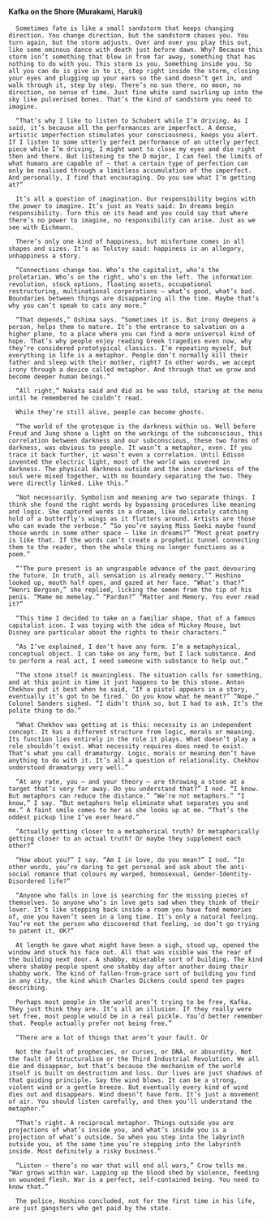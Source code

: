 #### Kafka on the Shore (Murakami, Haruki)
      Sometimes fate is like a small sandstorm that keeps changing direction. You change direction, but the sandstorm chases you. You turn again, but the storm adjusts. Over and over you play this out, like some ominous dance with death just before dawn. Why? Because this storm isn’t something that blew in from far away, something that has nothing to do with you. This storm is you. Something inside you. So all you can do is give in to it, step right inside the storm, closing your eyes and plugging up your ears so the sand doesn’t get in, and walk through it, step by step. There’s no sun there, no moon, no direction, no sense of time. Just fine white sand swirling up into the sky like pulverised bones. That’s the kind of sandstorm you need to imagine.

      “That’s why I like to listen to Schubert while I’m driving. As I said, it’s because all the performances are imperfect. A dense, artistic imperfection stimulates your consciousness, keeps you alert. If I listen to some utterly perfect performance of an utterly perfect piece while I’m driving, I might want to close my eyes and die right then and there. But listening to the D major, I can feel the limits of what humans are capable of – that a certain type of perfection can only be realised through a limitless accumulation of the imperfect. And personally, I find that encouraging. Do you see what I’m getting at?”

      It’s all a question of imagination. Our responsibility begins with the power to imagine. It’s just as Yeats said: In dreams begin responsibility. Turn this on its head and you could say that where there’s no power to imagine, no responsibility can arise. Just as we see with Eichmann.

      There’s only one kind of happiness, but misfortune comes in all shapes and sizes. It’s as Tolstoy said: happiness is an allegory, unhappiness a story.

      “Connections change too. Who’s the capitalist, who’s the proletarian. Who’s on the right, who’s on the left. The information revolution, stock options, floating assets, occupational restructuring, multinational corporations – what’s good, what’s bad. Boundaries between things are disappearing all the time. Maybe that’s why you can’t speak to cats any more.”

      “That depends,” Oshima says. “Sometimes it is. But irony deepens a person, helps them to mature. It’s the entrance to salvation on a higher plane, to a place where you can find a more universal kind of hope. That’s why people enjoy reading Greek tragedies even now, why they’re considered prototypical classics. I’m repeating myself, but everything in life is a metaphor. People don’t normally kill their father and sleep with their mother, right? In other words, we accept irony through a device called metaphor. And through that we grow and become deeper human beings.”

      “All right,” Nakata said and did as he was told, staring at the menu until he remembered he couldn’t read.

      While they’re still alive, people can become ghosts.

      “The world of the grotesque is the darkness within us. Well before Freud and Jung shone a light on the workings of the subconscious, this correlation between darkness and our subconscious, these two forms of darkness, was obvious to people. It wasn’t a metaphor, even. If you trace it back further, it wasn’t even a correlation. Until Edison invented the electric light, most of the world was covered in darkness. The physical darkness outside and the inner darkness of the soul were mixed together, with no boundary separating the two. They were directly linked. Like this.”

      “Not necessarily. Symbolism and meaning are two separate things. I think she found the right words by bypassing procedures like meaning and logic. She captured words in a dream, like delicately catching hold of a butterfly’s wings as it flutters around. Artists are those who can evade the verbose.” “So you’re saying Miss Saeki maybe found those words in some other space – like in dreams?” “Most great poetry is like that. If the words can’t create a prophetic tunnel connecting them to the reader, then the whole thing no longer functions as a poem.”

      “‘The pure present is an ungraspable advance of the past devouring the future. In truth, all sensation is already memory.’” Hoshino looked up, mouth half open, and gazed at her face. “What’s that?” “Henri Bergson,” she replied, licking the semen from the tip of his penis. “Mame mo memelay.” “Pardon?” “Matter and Memory. You ever read it?”

      “This time I decided to take on a familiar shape, that of a famous capitalist icon. I was toying with the idea of Mickey Mouse, but Disney are particular about the rights to their characters.”

      “As I’ve explained, I don’t have any form. I’m a metaphysical, conceptual object. I can take on any form, but I lack substance. And to perform a real act, I need someone with substance to help out.”

      “The stone itself is meaningless. The situation calls for something, and at this point in time it just happens to be this stone. Anton Chekhov put it best when he said, ‘If a pistol appears in a story, eventually it’s got to be fired.’ Do you know what he meant?” “Nope.” Colonel Sanders sighed. “I didn’t think so, but I had to ask. It’s the polite thing to do.”

      “What Chekhov was getting at is this: necessity is an independent concept. It has a different structure from logic, morals or meaning. Its function lies entirely in the role it plays. What doesn’t play a role shouldn’t exist. What necessity requires does need to exist. That’s what you call dramaturgy. Logic, morals or meaning don’t have anything to do with it. It’s all a question of relationality. Chekhov understood dramaturgy very well.”

      “At any rate, you – and your theory – are throwing a stone at a target that’s very far away. Do you understand that?” I nod. “I know. But metaphors can reduce the distance.” “We’re not metaphors.” “I know,” I say. “But metaphors help eliminate what separates you and me.” A faint smile comes to her as she looks up at me. “That’s the oddest pickup line I’ve ever heard.”

      “Actually getting closer to a metaphorical truth? Or metaphorically getting closer to an actual truth? Or maybe they supplement each other?”

      “How about you?” I say. “Am I in love, do you mean?” I nod. “In other words, you’re daring to get personal and ask about the anti-social romance that colours my warped, homosexual, Gender-Identity-Disordered life?”

      “Anyone who falls in love is searching for the missing pieces of themselves. So anyone who’s in love gets sad when they think of their lover. It’s like stepping back inside a room you have fond memories of, one you haven’t seen in a long time. It’s only a natural feeling. You’re not the person who discovered that feeling, so don’t go trying to patent it, OK?”

      At length he gave what might have been a sigh, stood up, opened the window and stuck his face out. All that was visible was the rear of the building next door. A shabby, miserable sort of building. The kind where shabby people spent one shabby day after another doing their shabby work. The kind of fallen-from-grace sort of building you find in any city, the kind which Charles Dickens could spend ten pages describing.

      Perhaps most people in the world aren’t trying to be free, Kafka. They just think they are. It’s all an illusion. If they really were set free, most people would be in a real pickle. You’d better remember that. People actually prefer not being free.”

      “There are a lot of things that aren’t your fault. Or

      Not the fault of prophecies, or curses, or DNA, or absurdity. Not the fault of Structuralism or the Third Industrial Revolution. We all die and disappear, but that’s because the mechanism of the world itself is built on destruction and loss. Our lives are just shadows of that guiding principle. Say the wind blows. It can be a strong, violent wind or a gentle breeze. But eventually every kind of wind dies out and disappears. Wind doesn’t have form. It’s just a movement of air. You should listen carefully, and then you’ll understand the metaphor.”

      “That’s right. A reciprocal metaphor. Things outside you are projections of what’s inside you, and what’s inside you is a projection of what’s outside. So when you step into the labyrinth outside you, at the same time you’re stepping into the labyrinth inside. Most definitely a risky business.”

      “Listen – there’s no war that will end all wars,” Crow tells me. “War grows within war. Lapping up the blood shed by violence, feeding on wounded flesh. War is a perfect, self-contained being. You need to know that.”

      The police, Hoshino concluded, not for the first time in his life, are just gangsters who get paid by the state.

